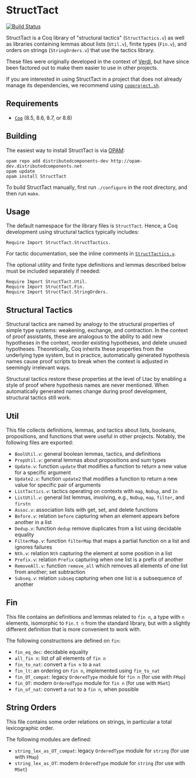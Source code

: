 StructTact
==========

[![Build Status](https://api.travis-ci.org/uwplse/StructTact.svg?branch=master)](https://travis-ci.org/uwplse/StructTact)

StructTact is a Coq library of "structural tactics" (`StructTactics.v`) as well as
libraries containing lemmas about lists (`Util.v`), finite types (`Fin.v`),
and orders on strings (`StringOrders.v`) that use the tactics library.

These files were originally developed in the context of [Verdi](https://github.com/uwplse/verdi),
but have since been factored out to make them easier to use in other projects.

If you are interested in using StructTact in a project that does not already
manage its dependencies, we recommend using [`coqproject.sh`](https://github.com/dwoos/coqproject).

Requirements
------------

- [`Coq`](https://coq.inria.fr) (8.5, 8.6, 8.7, or 8.8)

Building
--------

The easiest way to install StructTact is via [OPAM](http://opam.ocaml.org/doc/Install.html):

```
opam repo add distributedcomponents-dev http://opam-dev.distributedcomponents.net
opam update
opam install StructTact
```

To build StructTact manually, first run `./configure` in the root directory, and then run `make`.

Usage
-----

The default namespace for the library files is `StructTact`. Hence, a Coq development
using structural tactics typically includes:

```coq
Require Import StructTact.StructTactics.
```

For tactic documentation, see the inline comments in [`StructTactics.v`](StructTactics.v).

The optional utility and finite type definitions and lemmas described below must be included
separately if needed:

```coq
Require Import StructTact.Util.
Require Import StructTact.Fin.
Require Import StructTact.StringOrders.
```

Structural Tactics
------------------

Structural tactics are named by analogy to the structural properties of
simple type systems: weakening, exchange, and contraction.
In the context of proof assistants, these are analogous to the ability to add
new hypotheses in the context, reorder existing hypotheses, and delete
unused hypotheses. Theoretically, Coq inherits these properties from the
underlying type system, but in practice, automatically generated hypothesis
names cause proof scripts to break when the context is adjusted in seemingly
irrelevant ways.

Structural tactics restore these properties at the level of Ltac by enabling a
style of proof where hypothesis names are never mentioned. When automatically
generated names change during proof development, structural tactics still work.

Util
----

This file collects definitions, lemmas, and tactics about lists, booleans, propositions, and
functions that were useful in other projects. Notably, the following files are exported:

* `BoolUtil.v`: general boolean lemmas, tactics, and definitions
* `PropUtil.v`: general lemmas about propositions and sum types
* `Update.v`: function `update` that modifies a function to return a new value for a specific argument
* `Update2.v`: function `update2` that modifies a function to return a new value for specific pair of arguments
* `ListTactics.v`: tactics operating on contexts with `map`, `NoDup`, and `In`
* `ListUtil.v`: general list lemmas, involving, e.g., `NoDup`, `map`, `filter`, and `firstn`
* `Assoc.v`: association lists with get, set, and delete functions
* `Before.v`: relation `before` capturing when an element appears before another in a list
* `Dedup.v`: function `dedup` remove duplicates from a list using decidable equality
* `FilterMap.v`: function `filterMap` that maps a partial function on a list and ignores failures
* `Nth.v`: relation `Nth` capturing the element at some position in a list
* `Prefix.v`: relation `Prefix` capturing when one list is a prefix of another
* `RemoveAll.v`: function `remove_all` which removes all elements of one list from another; set subtraction
* `Subseq.v`: relation `subseq` capturing when one list is a subsequence of another

Fin
---

This file contains an definitions and lemmas related to `fin n`, a type with `n` elements,
isomorphic to `Fin.t n` from the standard library, but with a slightly different
definition that is more convenient to work with.

The following constructions are defined on `fin`:

* `fin_eq_dec`: decidable equality
* `all_fin n`: list of all elements of `fin n`
* `fin_to_nat`: convert a `fin n` to a `nat`
* `fin_lt`: an ordering on `fin n`, implemented using `fin_to_nat`
* `fin_OT_compat`: legacy `OrderedType` module for `fin n` (for use with `FMap`)
* `fin_OT`: modern `OrderedType` module for `fin n` (for use with `MSet`)
* `fin_of_nat`: convert a `nat` to a `fin n`, when possible

String Orders
-------------

This file contains some order relations on strings, in particular a total lexicographic order.

The following modules are defined:

* `string_lex_as_OT_compat`: legacy `OrderedType` module for `string` (for use with `FMap`)
* `string_lex_as_OT`: modern `OrderedType` module for `string` (for use with `MSet`)
